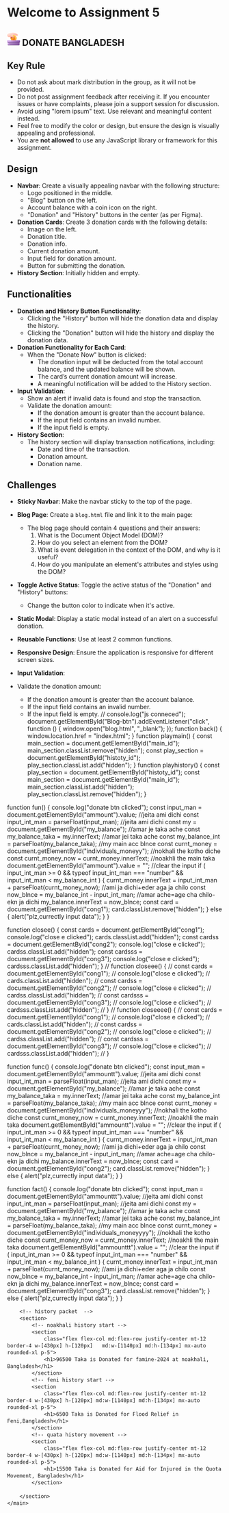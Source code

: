 # Welcome to Assignment 5

## <img width=30px src="assets/logo.png"/> DONATE BANGLADESH

## Key Rule

- Do not ask about mark distribution in the group, as it will not be provided.
- Do not post assignment feedback after receiving it. If you encounter issues or have complaints, please join a support session for discussion.
- Avoid using "lorem ipsum" text. Use relevant and meaningful content instead.
- Feel free to modify the color or design, but ensure the design is visually appealing and professional.
- You are **not allowed** to use any JavaScript library or framework for this assignment.

## Design

- **Navbar**: Create a visually appealing navbar with the following structure:
  - Logo positioned in the middle.
  - "Blog" button on the left.
  - Account balance with a coin icon on the right.
  - "Donation" and "History" buttons in the center (as per Figma).
- **Donation Cards**: Create 3 donation cards with the following details:
  - Image on the left.
  - Donation title.
  - Donation info.
  - Current donation amount.
  - Input field for donation amount.
  - Button for submitting the donation.
- **History Section**: Initially hidden and empty.

## Functionalities

- **Donation and History Button Functionality**:
  - Clicking the "History" button will hide the donation data and display the history.
  - Clicking the "Donation" button will hide the history and display the donation data.
- **Donation Functionality for Each Card**:
  - When the "Donate Now" button is clicked:
    - The donation input will be deducted from the total account balance, and the updated balance will be shown.
    - The card’s current donation amount will increase.
    - A meaningful notification will be added to the History section.
- **Input Validation**:
  - Show an alert if invalid data is found and stop the transaction.
  - Validate the donation amount:
    - If the donation amount is greater than the account balance.
    - If the input field contains an invalid number.
    - If the input field is empty.
- **History Section**:
  - The history section will display transaction notifications, including:
    - Date and time of the transaction.
    - Donation amount.
    - Donation name.

## Challenges

- **Sticky Navbar**: Make the navbar sticky to the top of the page.
- **Blog Page**: Create a `blog.html` file and link it to the main page:
  - The blog page should contain 4 questions and their answers:
    1. What is the Document Object Model (DOM)?
    2. How do you select an element from the DOM?
    3. What is event delegation in the context of the DOM, and why is it useful?
    4. How do you manipulate an element's attributes and styles using the DOM?
- **Toggle Active Status**: Toggle the active status of the "Donation" and "History" buttons:
  - Change the button color to indicate when it's active.
- **Static Modal**: Display a static modal instead of an alert on a successful donation.
- **Reusable Functions**: Use at least 2 common functions.
- **Responsive Design**: Ensure the application is responsive for different screen sizes.

- **Input Validation**:
- Validate the donation amount:

  - If the donation amount is greater than the account balance.
  - If the input field contains an invalid number.
  - If the input field is empty.
    <!-- main card gula eikhane -->
    // console.log("js conneced");
    document.getElementById("Blog-btn").addEventListener("click", function () {
    window.open("blog.html", "\_blank");
    });
    function back() {
    window.location.href = "index.html";
    }
    function playmain() {
    const main_section = document.getElementById("main_id");
    main_section.classList.remove("hidden");
    const play_section = document.getElementById("histoty_id");
    play_section.classList.add("hidden");
    }
    function playhistory() {
    const play_section = document.getElementById("histoty_id");
    const main_section = document.getElementById("main_id");
    main_section.classList.add("hidden");
    play_section.classList.remove("hidden");
    }

function fun() {
console.log("donate btn clicked");
const input_man = document.getElementById("ammount").value; //jeita ami dichi
const input_int_man = parseFloat(input_man); //jeita ami dichi
const my = document.getElementById("my_balance"); //amar je taka ache
const my_balance_taka = my.innerText; //amar jei taka ache
const my_balance_int = parseFloat(my_balance_taka); //my main acc blnce
const curnt_money = document.getElementById("individuals_moneyy"); //nokhali the kotho diche
const curnt_money_now = curnt_money.innerText; //noakhli the main taka
document.getElementById("ammount").value = ""; //clear the input
if (
input_int_man >= 0 &&
typeof input_int_man === "number" &&
input_int_man < my_balance_int
) {
curnt_money.innerText = input_int_man + parseFloat(curnt_money_now); //ami ja dichi+eder aga ja chilo
const now_blnce = my_balance_int - input_int_man; //amar ache=age cha chilo-ekn ja dichi
my_balance.innerText = now_blnce;
const card = document.getElementById("cong1");
card.classList.remove("hidden");
} else {
alert("plz,currectly input data");
}
}

function closee() {
const cards = document.getElementById("cong1");
console.log("close e clicked");
cards.classList.add("hidden");
const cardss = document.getElementById("cong2");
console.log("close e clicked");
cardss.classList.add("hidden");
const cardsss = document.getElementById("cong3");
console.log("close e clicked");
cardsss.classList.add("hidden");
}
// function closeee() {
// const cards = document.getElementById("cong1");
// console.log("close e clicked");
// cards.classList.add("hidden");
// const cardss = document.getElementById("cong2");
// console.log("close e clicked");
// cardss.classList.add("hidden");
// const cardsss = document.getElementById("cong3");
// console.log("close e clicked");
// cardsss.classList.add("hidden");
// }
// function closeeee() {
// const cards = document.getElementById("cong1");
// console.log("close e clicked");
// cards.classList.add("hidden");
// const cardss = document.getElementById("cong2");
// console.log("close e clicked");
// cardss.classList.add("hidden");
// const cardsss = document.getElementById("cong3");
// console.log("close e clicked");
// cardsss.classList.add("hidden");
// }

function func() {
console.log("donate btn clicked");
const input_man = document.getElementById("ammountt").value; //jeita ami dichi
const input_int_man = parseFloat(input_man); //jeita ami dichi
const my = document.getElementById("my_balance"); //amar je taka ache
const my_balance_taka = my.innerText; //amar jei taka ache
const my_balance_int = parseFloat(my_balance_taka); //my main acc blnce
const curnt_money = document.getElementById("individuals_moneyyy"); //nokhali the kotho diche
const curnt_money_now = curnt_money.innerText; //noakhli the main taka
document.getElementById("ammountt").value = ""; //clear the input
if (
input_int_man >= 0 &&
typeof input_int_man === "number" &&
input_int_man < my_balance_int
) {
curnt_money.innerText = input_int_man + parseFloat(curnt_money_now); //ami ja dichi+eder aga ja chilo
const now_blnce = my_balance_int - input_int_man; //amar ache=age cha chilo-ekn ja dichi
my_balance.innerText = now_blnce;
const card = document.getElementById("cong2");
card.classList.remove("hidden");
} else {
alert("plz,currectly input data");
}
}

function fact() {
console.log("donate btn clicked");
const input_man = document.getElementById("ammounttt").value; //jeita ami dichi
const input_int_man = parseFloat(input_man); //jeita ami dichi
const my = document.getElementById("my_balance"); //amar je taka ache
const my_balance_taka = my.innerText; //amar jei taka ache
const my_balance_int = parseFloat(my_balance_taka); //my main acc blnce
const curnt_money = document.getElementById("individuals_moneyyyy"); //nokhali the kotho diche
const curnt_money_now = curnt_money.innerText; //noakhli the main taka
document.getElementById("ammounttt").value = ""; //clear the input
if (
input_int_man >= 0 &&
typeof input_int_man === "number" &&
input_int_man < my_balance_int
) {
curnt_money.innerText = input_int_man + parseFloat(curnt_money_now); //ami ja dichi+eder aga ja chilo
const now_blnce = my_balance_int - input_int_man; //amar ache=age cha chilo-ekn ja dichi
my_balance.innerText = now_blnce;
const card = document.getElementById("cong3");
card.classList.remove("hidden");
} else {
alert("plz,currectly input data");
}
}

 <main id="histoty_id" class="py-9 bg-white container mx-auto mt-48 hidden">

        <!-- history packet  -->
        <section>
            <!-- noakhali history start -->
            <section
                class="flex flex-col md:flex-row justify-center mt-12 border-4 w-[430px] h-[120px]   md:w-[1140px] md:h-[134px] mx-auto rounded-xl p-5">
                <h1>96500 Taka is Donated for famine-2024 at noakhali, Bangladesh</h1>
            </section>
            <!-- feni history start -->
            <section
                class="flex flex-col md:flex-row justify-center mt-12 border-4 w-[430px] h-[120px] md:w-[1140px] md:h-[134px] mx-auto rounded-xl p-5">
                <h1>6500 Taka is Donated for Flood Relief in Feni,Bangladesh</h1>
            </section>
            <!-- quata history movement -->
            <section
                class="flex flex-col md:flex-row justify-center mt-12 border-4 w-[430px] h-[120px] md:w-[1140px] md:h-[134px] mx-auto rounded-xl p-5">
                <h1>15500 Taka is Donated for Aid for Injured in the Quota Movement, Bangladesh</h1>
            </section>

        </section>
    </main>

